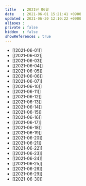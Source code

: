 ```yaml
---
title   : 2021년 06월
date    : 2021-06-01 15:21:41 +0900
updated : 2021-06-30 12:10:22 +0900
aliases : 
private : false
hidden  : false
showReferences : true
---
```

- [[2021-06-01]]
- [[2021-06-02]]
- [[2021-06-03]]
- [[2021-06-04]]
- [[2021-06-05]]
- [[2021-06-06]]
- [[2021-06-07]]
- [[2021-06-10]]
- [[2021-06-11]]
- [[2021-06-12]]
- [[2021-06-13]]
- [[2021-06-14]]
- [[2021-06-15]]
- [[2021-06-16]]
- [[2021-06-17]]
- [[2021-06-18]]
- [[2021-06-19]]
- [[2021-06-20]]
- [[2021-06-21]]
- [[2021-06-22]]
- [[2021-06-23]]
- [[2021-06-24]]
- [[2021-06-25]]
- [[2021-06-26]]
- [[2021-06-29]]
- [[2021-06-30]]
